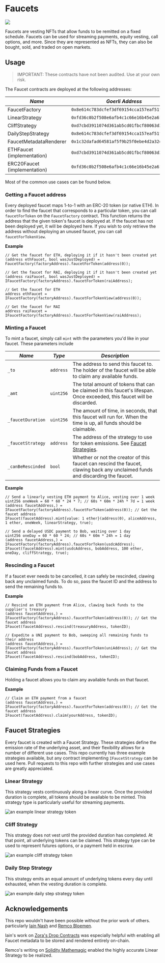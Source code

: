 # Faucets

![](https://images.are.na/eyJidWNrZXQiOiJhcmVuYV9pbWFnZXMiLCJrZXkiOiIxNTk0ODIwL29yaWdpbmFsXzQ5NTUyMjE1ZGM5OTlmMDgxODEwYjkwMjkxYzA2ZGFjLmpwZyIsImVkaXRzIjp7InJlc2l6ZSI6eyJ3aWR0aCI6MjAwMCwiaGVpZ2h0IjoyMDAwLCJ3aXRob3V0RW5sYXJnZW1lbnQiOnRydWV9LCJqcGVnIjp7InF1YWxpdHkiOjk1fSwicm90YXRlIjpudWxsfX0=)

Faucets are vesting NFTs that allow funds to be remitted on a fixed schedule. Faucets can be used for streaming payments, equity vesting, call options, and more. Since they are represented as NFTs, they can also be bought, sold, and traded on open markets.

## Usage

> IMPORTANT: These contracts have not been audited. Use at your own risk.

The Faucet contracts are deployed at the following addresses:

| _Name_                       | _Goerli Address_                             | _Mainnet Address_                            |
|------------------------------|----------------------------------------------|----------------------------------------------|
| FaucetFactory                | `0x8e614c783dcfef3df69154cca157eaf51fc32012` | `0xd6239b155eb29a34b7e277d89f2801c614f41021` |
| LinearStrategy               | `0xfd36c0b2f508e6afb4c1c66e16b45e2a61a73136` | `0xca734042f60dcb45363622571eae8a08e09c4d0e` |
| CliffStrategy                | `0xd7cbd3911074d361ab5cd01fbcf80063d31e6ff3` | `0x8ea04aa8aa5174fe641fde342e740ea167d25fed` |
| DailyStepStrategy            | `0x8e614c783dcfef3df69154cca157eaf51fc32012` | `0x53d83fdd793db21161c4bd663cb7382dafc90626` |
| FaucetMetadataRenderer       | `0x1c32dafad64581af5f9b25f0ebe4d2a32ed6cc46` | `0xcd8fc518f8228f2266c7c53643d7dddac4088ca5` |
| ETHFaucet (implementation)   | `0xd7cbd3911074d361ab5cd01fbcf80063d31e6ff3` | `0x8e5a4cd78c5960285c9f9a2efd9142e9930cad4f` |
| ERC20Faucet (implementation) | `0xfd36c0b2f508e6afb4c1c66e16b45e2a61a73136` | `0xac83e8d852f316eb2dd85e806c1b61b682e32499` |

Most of the common use cases can be found below. 

### Getting a Faucet address

Every deployed faucet maps 1-to-1 with an ERC-20 token (or native ETH). In order to find the faucet that corresponds to a particular token, you can call `faucetForToken` on the `FaucetFactory` contract. This function returns the address that the given token's faucet is deployed at. If the faucet has not been deployed yet, it will be deployed here. If you wish to only retrieve the address without deploying an unused faucet, you can call `faucetForTokenView`.

**Example**

```solidity
// Get the faucet for ETH, deploying it if it hasn't been created yet
(address ethFaucet, bool wasJustDeployed) = FaucetFactory(factoryAddress).faucetForToken(address(0));

// Get the faucet for RAI, deploying it if it hasn't been created yet
(address raiFaucet, bool wasJustDeployed) = IFaucetFactory(factoryAddress).faucetForToken(raiAddress);

// Get the faucet for ETH
address ethFaucet = IFaucetFactory(factoryAddress).faucetForTokenView(address(0));

// Get the faucet for RAI
address raiFaucet = IFaucetFactory(factoryAddress).faucetForTokenView(raiAddress);
```

### Minting a Faucet

To mint a faucet, simply call `mint` with the parameters you'd like in your faucet. These parameters include

| _Name_          | _Type_  | _Description_                                                                                                                 |
|-----------------|---------|-------------------------------------------------------------------------------------------------------------------------------|
| `_to`             | `address` | The address to send this faucet to. The holder of the faucet will be able to claim any available funds.                       |
| `_amt`            | `uint256` | The total amount of tokens that can be claimed in this faucet's lifespan. Once exceeded, this faucet will be discarded.       |
| `_faucetDuration` | `uint256` | The amount of time, in seconds, that this faucet will run for. When the time is up, all funds should be claimable.            |
| `_faucetStrategy` | `address` | The address of the strategy to use for token emissions. See [Faucet Strategies](#faucet-strategies).                          |
| `_canBeRescinded` | `bool`    | Whether or not the creator of this faucet can rescind the faucet, clawing back any unclaimed funds and discarding the faucet. |

**Example**

```solidity
// Send a linearly vesting ETH payment to Alice, vesting over 1 week
uint256 oneWeek = 60 * 60 * 24 * 7; // 60s * 60m * 24h * 7d = 1 week
(address faucetAddress,) = IFaucetFactory(factoryAddress).faucetForToken(address(0)); // Get the faucet address
IFaucet(faucetAddress).mint{value: 1 ether}(address(0), aliceAddress, 1 ether, oneWeek, linearStrategy, true);

// Send a delayed USDC payment to Bob, waiting over 1 day
uint256 oneDay = 60 * 60 * 24; // 60s * 60m * 24h = 1 day
(address faucetAddress,) = IFaucetFactory(factoryAddress).faucetForToken(usdcAddress);
IFaucet(faucetAddress).mint(usdcAddress, bobAddress, 100 ether, oneDay, cliffStrategy, true);
```

### Rescinding a Faucet
If a faucet ever needs to be cancelled, it can safely be rescinded, clawing back any unclaimed funds. To do so, pass the faucet ID and the address to send the remaining funds to.

**Example**

```solidity
// Rescind an ETH payment from Alice, clawing back funds to the supplier's treasury
(address faucetAddress,) = IFaucetFactory(factoryAddress).faucetForToken(address(0)); // Get the faucet address
IFaucet(faucetAddress).rescind(treasuryAddress, tokenID);

// Expedite a UNI payment to Bob, sweeping all remaining funds to their address
(address faucetAddress,) = IFaucetFactory(factoryAddress).faucetForToken(uniAddress); // Get the faucet address
IFaucet(faucetAddress).rescind(bobAddress, tokenID);
```

### Claiming Funds from a Faucet
Holding a faucet allows you to claim any available funds on that faucet.

**Example**

```solidity
// Claim an ETH payment from a faucet
(address faucetAddress,) = IFaucetFactory(factoryAddress).faucetForToken(address(0)); // Get the faucet address
IFaucet(faucetAddress).claim(yourAddress, tokenID);
```

## Faucet Strategies

Every faucet is created with a Faucet Strategy. These strategies define the emission rate of the underlying asset, and their flexibility allows for a number of different use cases. This repo currently has three example strategies available, but any contract implementing `IFaucetStrategy` can be used here. Pull requests to this repo with further strategies and use cases are greatly appreciated.

### Linear Strategy
This strategy vests continuously along a linear curve. Once the provided duration is complete, all tokens should be available to be minted. This strategy type is particularly useful for streaming payments.

![an example linear strategy token](./test/test-out/view-linear-strategy.svg)

### Cliff Strategy
This strategy does not vest until the provided duration has completed. At that point, all underlying tokens can be claimed. This strategy type can be used to represent futures options, or a payment held in escrow.

![an example cliff strategy token](./test/test-out/view-cliff-strategy.svg)

### Daily Step Strategy
This strategy emits an equal amount of underlying tokens every day until exhausted, when the vesting duration is complete. 

![an example daily step strategy token](./test/test-out/view-daily-step-strategy.svg)

## Acknowledgements

This repo wouldn't have been possible without the prior work of others. particularly [Iain Nash](https://twitter.com/isiain) and [Remco Bloemen](https://twitter.com/recmo).

Iain's work on [Zora's Drop Contracts](https://github.com/ourzora/zora-drops-contracts) was especially helpful with enabling all Faucet metadata to be stored and rendered entirely on-chain.

Remco's writing on [Solidity Mathemagic](https://medium.com/wicketh/mathemagic-full-multiply-27650fec525d) enabled the highly accurate Linear Strategy to be realized.